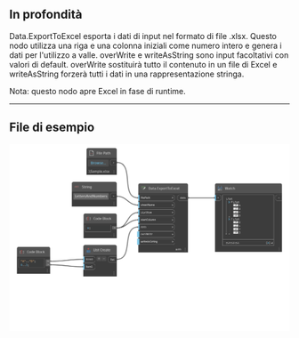 ## In profondità
Data.ExportToExcel esporta i dati di input nel formato di file .xlsx. Questo nodo utilizza una riga e una colonna iniziali come numero intero e genera i dati per l'utilizzo a valle. overWrite e writeAsString sono input facoltativi con valori di default. overWrite sostituirà tutto il contenuto in un file di Excel e writeAsString forzerà tutti i dati in una rappresentazione stringa.

Nota: questo nodo apre Excel in fase di runtime.
___
## File di esempio

![Data.ExportToExcel](./DSOffice.Data.ExportToExcel_img.png)
